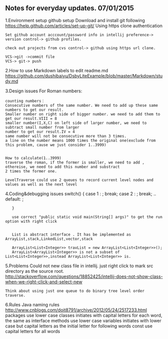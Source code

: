 Notes for everyday updates.
07/01/2015
--------------
  1.Environment setup
    github setup
        Download and install git following
        https://help.github.com/articles/set-up-git/
        Using https clone authentication

    Set github account acccount/password info in intellij preference-> version control-> github profiles.

    check out projects from cvs control-> github using https url clone.

    VCS->git ->commit file
    VCS-> git-> push

  2.How to use Markdown labels to edit readme.md
    https://github.com/dushibaiyu/DsbyLiteExample/blob/master/Markdown/study.md

  3.Design issues
    For Roman numbers:

    counting numbers：
    Consecutive numbers of the same number. We need to add up these same numbers to get our result.
    Smaller number on right side of bigger number. we need to add them to get our result.VIII = 8
    smaller number(I,X,C) on left side of larger number, we need to subtract small number from larger
    number to get our result.IV = 4
    same number will not be consecutive more than 3 times.
    a line on the number means 1000 times the original one(exclude from this problem, cause we just consider 1..3999)


    How to calculate(1..3999)
    traverse the roman, if the former is smaller, we need to add , othereise, we need to add this number and substract
    2 times the former one.

    LevelTraverse could use 2 queues to record current level nodes and values as well as the next level


  4.Coding&debugging issues
       switch()
       {
            case 1 : ; break;
            case 2 : ; break;
            ..
            default: ;

       }

       use correct "public static void main(String[] args)" to get the run option with right click


       List is abstract interface . It has be implemented as ArrayList,stack,LinkedList,vector,stack

       ArrayList<List<Integer>> travList = new ArrayList<List<Integer>>();
       ArrayList<ArrayList<Integer>> is not a subset of List<List<Integer>>,instead ArrayList<List<Integer>> is.
  5.Problems
    Could not new class file in intellij. just right click to mark src directory as the source root.
    http://stackoverflow.com/questions/18852425/intellij-does-not-show-class-when-we-right-click-and-select-new

    Think about using just one queue to do binary tree level order traverse.

  6.Rules
    Java naming rules
    http://www.cnblogs.com/doit8791/archive/2012/05/24/2517233.html
        packages use lower case
        classes initiates with capital letters for each word, the same as interface
        methods use lower case
        variables initiates with lower case but capital letters as the initial letter for following words
        const use capital letters for all words




